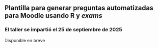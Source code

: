 ## Plantilla para generar preguntas automatizadas para Moodle usando R y *exams*

### El taller se impartió el 25 de septiembre de 2025

Disponible en breve
